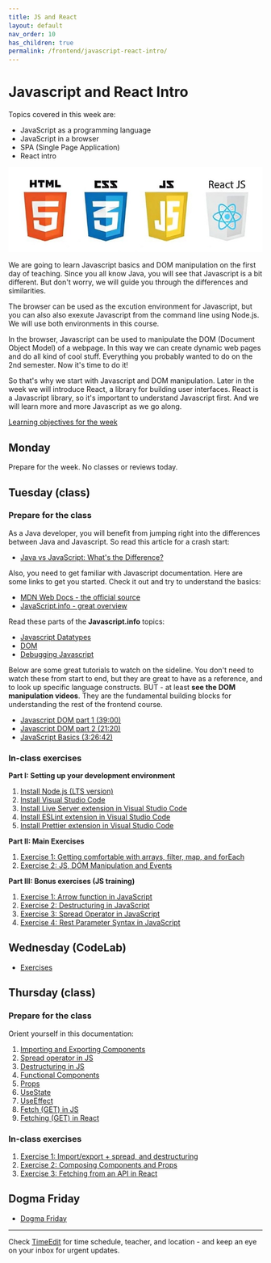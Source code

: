 ```yaml
---
title: JS and React
layout: default
nav_order: 10
has_children: true
permalink: /frontend/javascript-react-intro/
---
```


# Javascript and React Intro

Topics covered in this week are:

- JavaScript as a programming language
- JavaScript in a browser
- SPA (Single Page Application)
- React intro

![Logos](./images/logos.jpeg)

We are going to learn Javascript basics and DOM manipulation on the first day of teaching. Since you all know Java, you will see that Javascript is a bit different. But don't worry, we will guide you through the differences and similarities.

The browser can be used as the excution environment for Javascript, but you can also also exexute Javascript from the command line using Node.js. We will use both environments in this course.

In the browser, Javascript can be used to manipulate the DOM (Document Object Model) of a webpage. In this way we can create dynamic web pages and do all kind of cool stuff. Everything you probably wanted to do on the 2nd semester. Now it's time to do it!

So that's why we start with Javascript and DOM manipulation. Later in the week we will introduce React, a library for building user interfaces. React is a Javascript library, so it's important to understand Javascript first. And we will learn more and more Javascript as we go along.

[Learning objectives for the week](./learningobjectives.md)

## Monday

Prepare for the week. No classes or reviews today.

## Tuesday (class)

### Prepare for the class

As a Java developer, you will benefit from jumping right into the differences between Java and Javascript. So read this article for a crash start:

- [Java vs JavaScript: What's the Difference?](https://learnxinyminutes.com/docs/javascript/)

Also, you need to get familiar with Javascript documentation. Here are some links to get you started. Check it out and try to understand the basics:

- [MDN Web Docs - the official source](https://developer.mozilla.org/en-US/docs/Web/JavaScript)
- [JavaScript.info - great overview](https://javascript.info/)

Read these parts of the **Javascript.info** topics:

- [Javascript Datatypes](https://javascript.info/types)
- [DOM](https://javascript.info/dom-nodes)
- [Debugging Javascript](https://javascript.info/debugging-chrome)

Below are some great tutorials to watch on the sideline. You don't need to watch these from start to end, but they are great to have as a reference, and to look up specific language constructs. BUT - at least **see the DOM manipulation videos**. They are the fundamental building blocks for understanding the rest of the frontend course.

- [Javascript DOM part 1 (39:00)](https://www.youtube.com/watch?v=0ik6X4DJKCc)
- [Javascript DOM part 2 (21:20)](https://www.youtube.com/watch?v=mPd2aJXCZ2g)
- [JavaScript Basics (3:26:42)](https://www.youtube.com/watch?v=PkZNo7MFNFg)

### In-class exercises

**Part I: Setting up your development environment**

1. [Install Node.js (LTS version)](https://nodejs.org/en/)
2. [Install Visual Studio Code](https://code.visualstudio.com/)
3. [Install Live Server extension in Visual Studio Code](https://marketplace.visualstudio.com/items?itemName=ritwickdey.LiveServer)
4. [Install ESLint extension in Visual Studio Code](https://marketplace.visualstudio.com/items?itemName=dbaeumer.vscode-eslint)
5. [Install Prettier extension in Visual Studio Code](https://marketplace.visualstudio.com/items?itemName=esbenp.prettier-vscode)

**Part II: Main Exercises**

1. [Exercise 1: Getting comfortable with arrays, filter, map, and forEach](./execises/js_basics.md)
2. [Exercise 2: JS, DOM Manipulation and Events](./execises/js_dom_basics.md)

**Part III: Bonus exercises (JS training)**

1. [Exercise 1: Arrow function in JavaScript](./execises/js_arrow_function.md)
2. [Exercise 2: Destructuring in JavaScript](./execises/js_destructuring.md)
3. [Exercise 3: Spread Operator in JavaScript](./execises/js_spread_operator.md)
4. [Exercise 4: Rest Parameter Syntax in JavaScript](./execises/js_rest_syntax.md)

## Wednesday (CodeLab)

- [Exercises](./execises/codelab.md)

## Thursday (class)

### Prepare for the class

Orient yourself in this documentation:

1. [Importing and Exporting Components](https://react.dev/learn/importing-and-exporting-components)
2. [Spread operator in JS](../../toolbox/javascript/js_spread_operator.md)
3. [Destructuring in JS](../../toolbox/javascript/js_destructuring.md)
4. [Functional Components](../../toolbox/react/functional_components.md)
5. [Props](../../toolbox/react/props.md)
6. [UseState](../../toolbox/react/usestate.md)
7. [UseEffect](../../toolbox/react/useeffect.md)
8. [Fetch (GET) in JS](../../toolbox/javascript/js_fetch.md)
9. [Fetching (GET) in React](https://react.dev/reference/react/useEffect#fetching-data-with-effects)

### In-class exercises

1. [Exercise 1: Import/export + spread, and destructuring](./execises/react_import_export.md)
2. [Exercise 2: Composing Components and Props](./execises/react_props.md)
3. [Exercise 3: Fetching from an API in React](./execises/react_fetch.md)

## Dogma Friday

- [Dogma Friday](./execises/dogma_day.md)

<hr>

Check [TimeEdit](https://skema.cphbusiness.dk/) for time schedule, teacher, and location - and keep an eye on your inbox for urgent updates.
